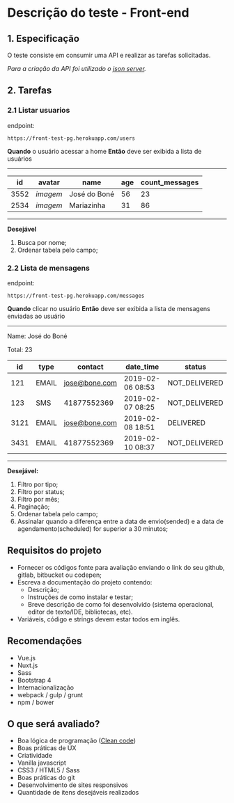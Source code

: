 # Descrição do teste - Front-end

## 1. Especificação
	
O teste consiste em consumir uma API e realizar as tarefas solicitadas.

*Para a criação da API foi utilizado o [json server](https://github.com/typicode/json-server).*

## 2. Tarefas

### 2.1 Listar usuarios

endpoint:
 ```
 https://front-test-pg.herokuapp.com/users
 ```

**Quando** o usuário acessar a home
**Então** deve ser exibida a lista de usuários

*********

| id | avatar | name | age | count_messages |
|----|--------|-----|------|----------------|
| 3552 | _imagem_ | José do Boné | 56 | 23 |
| 2534 | _imagem_ | Mariazinha   | 31 | 86 |
*********

**Desejável**

1. Busca por nome;
2. Ordenar tabela pelo campo;

### 2.2 Lista de mensagens

endpoint:
 ```
 https://front-test-pg.herokuapp.com/messages
 ```

**Quando** clicar no usuário
**Então** deve ser exibida a lista de mensagens enviadas ao usuário

*********
Name: José do Boné

Total: 23

| id | type | contact | date_time | status |
|----|------|---------|--------|--------|
| 121 | EMAIL| jose@bone.com | 2019-02-06 08:53 | NOT_DELIVERED |
| 123 | SMS  | 41877552369 | 2019-02-07 08:25 | NOT_DELIVERED |
| 3121 | EMAIL| jose@bone.com | 2019-02-08 18:51 | DELIVERED |
| 3431 | EMAIL| 41877552369| 2019-02-10 08:37 | NOT_DELIVERED |

*********

**Desejável:**
1. Filtro por tipo;
2. Filtro por status;
3. Filtro por mês;
4. Paginação;
5. Ordenar tabela pelo campo;
6. Assinalar quando a diferença entre a data de envio(sended) e a data de agendamento(scheduled) for superior a 30 minutos;

## Requisitos do projeto
* Fornecer os códigos fonte para avaliação enviando o link do seu github, gitlab, bitbucket ou codepen;
* Escreva a documentação do projeto contendo: 
	* Descrição;
	* Instruções de como instalar e testar;
	* Breve descrição de como foi desenvolvido (sistema operacional, editor de texto/IDE, bibliotecas, etc).
* Variáveis, código e strings devem estar todos em inglês.

## Recomendações
* Vue.js
* Nuxt.js
* Sass 
* Bootstrap 4
* Internacionalização
* webpack / gulp / grunt
* npm / bower

## O que será avaliado?
* Boa lógica de programação ([Clean code](https://de.wikipedia.org/wiki/Clean_Code))
* Boas práticas de UX
* Criatividade
* Vanilla javascript
* CSS3 / HTML5 / Sass
* Boas práticas do git
* Desenvolvimento de sites responsivos
* Quantidade de itens desejáveis realizados